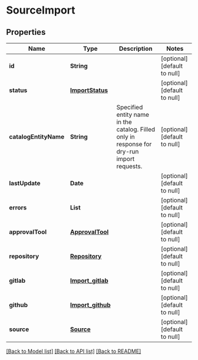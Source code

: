 # SourceImport
## Properties

| Name | Type | Description | Notes |
|------------ | ------------- | ------------- | -------------|
| **id** | **String** |  | [optional] [default to null] |
| **status** | [**ImportStatus**](ImportStatus.md) |  | [optional] [default to null] |
| **catalogEntityName** | **String** | Specified entity name in the catalog. Filled only in response for dry-run import requests. | [optional] [default to null] |
| **lastUpdate** | **Date** |  | [optional] [default to null] |
| **errors** | **List** |  | [optional] [default to null] |
| **approvalTool** | [**ApprovalTool**](ApprovalTool.md) |  | [optional] [default to null] |
| **repository** | [**Repository**](Repository.md) |  | [optional] [default to null] |
| **gitlab** | [**Import_gitlab**](Import_gitlab.md) |  | [optional] [default to null] |
| **github** | [**Import_github**](Import_github.md) |  | [optional] [default to null] |
| **source** | [**Source**](Source.md) |  | [optional] [default to null] |

[[Back to Model list]](../README.md#documentation-for-models) [[Back to API list]](../README.md#documentation-for-api-endpoints) [[Back to README]](../README.md)

